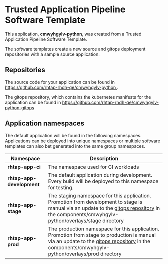# Trusted Application Pipeline Software Template

This application, **cmwyhgylv-python**, was created from a Trusted Application Pipeline Software Template.

The software templates create a new source and gitops deployment repositories with a sample source application. 

## Repositories

The source code for your application can be found in [https://github.com/rhtap-rhdh-qe/cmwyhgylv-python ](https://github.com/rhtap-rhdh-qe/cmwyhgylv-python ).
 
The gitops repository, which contains the kubernetes manifests for the application can be found in 
[https://github.com/rhtap-rhdh-qe/cmwyhgylv-python-gitops ](https://github.com/rhtap-rhdh-qe/cmwyhgylv-python-gitops ) 

## Application namespaces 

The default application will be found in the following namespaces. Applications can be deployed into unique namespaces or multiple software templates can also bet generated into the same group namespaces.  

|  Namespace   |  Description   |  
| -------- | -------- |
| **rhtap-app-ci** | The namespace used for CI workloads |
| **rhtap-app-development** | The default application during development. Every build will be deployed to this namespace for testing. |
| **rhtap-app-stage** | The staging namespace for this application. Promotion from development to stage is manual via an update to the [gitops repository](https://github.com/rhtap-rhdh-qe/cmwyhgylv-python-gitops ) in the components/cmwyhgylv-python/overlays/stage directory |
| **rhtap-app-prod** | The production namespace for this application. Promotion from stage to production is manual via an update to the [gitops repository](https://github.com/rhtap-rhdh-qe/cmwyhgylv-python-gitops ) in the components/cmwyhgylv-python/overlays/prod directory |
